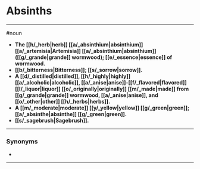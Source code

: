 # Absinths
---
#noun
- **The [[h/_herb|herb]] [[a/_absinthium|absinthium]] [[a/_artemisia|Artemisia]] [[a/_absinthium|absinthium]] ([[g/_grande|grande]] wormwood); [[e/_essence|essence]] of wormwood.**
- **[[b/_bitterness|Bitterness]]; [[s/_sorrow|sorrow]].**
- **A [[d/_distilled|distilled]], [[h/_highly|highly]] [[a/_alcoholic|alcoholic]], [[a/_anise|anise]]-[[f/_flavored|flavored]] [[l/_liquor|liquor]] [[o/_originally|originally]] [[m/_made|made]] from [[g/_grande|grande]] wormwood, [[a/_anise|anise]], and [[o/_other|other]] [[h/_herbs|herbs]].**
- **A [[m/_moderate|moderate]] [[y/_yellow|yellow]] [[g/_green|green]]; [[a/_absinthe|absinthe]] [[g/_green|green]].**
- **[[s/_sagebrush|Sagebrush]].**
---
### Synonyms
- 
---
